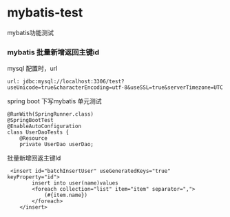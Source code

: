 # mybatis-test
mybatis功能测试
### mybatis 批量新增返回主键id
mysql 配置时，url
```
url: jdbc:mysql://localhost:3306/test?useUnicode=true&characterEncoding=utf-8&useSSL=true&serverTimezone=UTC
```
spring boot 下写mybatis 单元测试
```
@RunWith(SpringRunner.class)
@SpringBootTest
@EnableAutoConfiguration
class UserDaoTests {
    @Resource
    private UserDao userDao;
```
批量新增回返主键Id
```
 <insert id="batchInsertUser" useGeneratedKeys="true" keyProperty="id">
        insert into user(name)values
        <foreach collection="list" item="item" separator=",">
            (#{item.name})
        </foreach>
    </insert>
```
